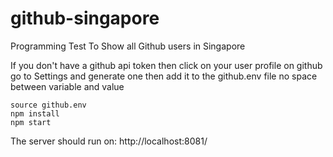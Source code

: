 # github-singapore
Programming Test To Show all Github users in Singapore

If you don't have a github api token then click on your
user profile on github go to Settings and generate one
then add it to the github.env file no space between variable and value
```
source github.env
npm install
npm start
```

The server should run on: http://localhost:8081/
